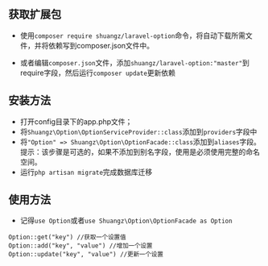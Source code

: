## 获取扩展包
- 使用`composer require shuangz/laravel-option`命令，将自动下载所需文件，并将依赖写到composer.json文件中。

- 或者编辑`composer.json`文件，添加`shuangz/laravel-option:"master"`到require字段，然后运行`composer update`更新依赖

## 安装方法
- 打开config目录下的app.php文件；
- 将`Shuangz\Option\OptionServiceProvider::class`添加到`providers`字段中
- 将`"Option" => Shuangz\Option\OptionFacade::class`添加到`aliases`字段。提示：该步骤是可选的，如果不添加到别名字段，使用是必须使用完整的命名空间。
- 运行`php artisan migrate`完成数据库迁移


## 使用方法
- 记得`use Option`或者`use Shuangz\Option\OptionFacade as Option`

```
Option::get("key") //获取一个设置值
Option::add("key", "value") //增加一个设置
Option::update("key", "value") //更新一个设置
```